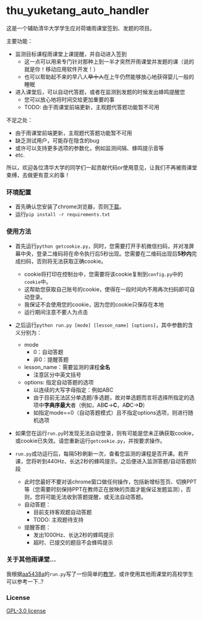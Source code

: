 # thu_yuketang_auto_handler

这是一个辅助清华大学学生应对荷塘雨课堂签到、发题的项目。

主要功能：

- 监测目标课程雨课堂上课提醒，并自动进入签到
  - 这一点可以用来专门针对那种上到一半才突然开雨课堂并发题的课（说的就是你！移动应用软件开发！）
  - 也可以帮助起不来的早八人~~早十人~~在上午仍然能够放心地获得婴儿一般的睡眠
- 进入课堂后，可以自动代答题，或者在监测到发题的时候发出蜂鸣提醒您
  - 您可以放心地将时间交给更加重要的事
  - TODO: 由于雨课堂前端更新，主观题代答题功能暂不可用

不足之处：

- 由于雨课堂前端更新，主观题代答题功能暂不可用
- 缺乏测试用户，可能存在隐含的bug
- 或许可以支持更多选项的参数化，例如监测间隔、蜂鸣提示音等
- etc.

所以，欢迎各位清华大学的同学们一起贡献代码or使用意见，让我们不再被雨课堂束缚，去做更有意义的事！

### 环境配置

- 首先确认您安装了chrome浏览器，否则[下载](https://www.google.com/chrome/)。
- 运行`pip install -r requirements.txt`

### 使用方法

- 首先运行`python getcookie.py`，同时，您需要打开手机微信扫码，并对准屏幕中央，登录二维码将在命令执行后5秒出现。您需要在二维码出现后**5秒内**完成扫码，否则将无法获取正确cookie。
  - cookie将打印在控制台中，您需要将该cookie复制到`config.py`中的`cookie`中。
  - 这帮助您获取自己账号的cookie，使得在一段时间内不用再次扫码即可自动登录。
  - 我保证不会使用您的cookie，因为您的cookie只保存在本地
  - 运行期间注意不要人为点击

- 之后运行`python run.py [mode] [lesson_name] [options]`，其中参数的含义分别为：
  - mode
    - 0：自动答题
    - 非0：提醒答题
  - lesson_name：需要监测的课程**全名**
    - 注意区分中英文括号
  - options: 指定自动答题的选项
    - 以连续的大写字母指定：例如ABC
    - 由于目前无法区分单选题/多选题，故对单选题而言将选择所指定的选项中**字典序最大**者（例如，AB**C**->**C**，A**D**C->**D**）
    - 如指定mode==0（自动答题模式）且不指定options选项，则进行随机选项
- 如果您在运行`run.py`时发现无法自动登录，则有可能是您未正确获取cookie，或cookie已失效。请您重新运行`getcookie.py`，并按要求操作。
- `run.py`成功运行后，每隔5秒刷新一次，查看您监测的课程是否开课。若开课，您将听到440Hz、长达2秒的蜂鸣提示。之后便进入监测答题/自动答题阶段
  - 此时您最好不要对该chrome窗口做任何操作，包括新增标签页、切换PPT等（您需要时刻保持PPT在教师正在放映的页面才能保证发题监测），否则，您将可能无法收到答题提醒，或无法自动答题。
  - 自动答题：
    - 目前支持客观题自动答题
    - TODO: 主观题待支持
  - 提醒答题：
    - 发出1000Hz、长达2秒的蜂鸣提示
    - 超时、已提交的题目不会蜂鸣提示

### 关于其他雨课堂...

我根据[aa5438a](https://github.com/wushusuoshuweishu/thu_yuketang_auto_handler/tree/aa5438a8ec92842b7d3a7879c99fac6f42565e9d)的`run.py`写了一份简单的[教学](./教学/README.md)，或许使用其他雨课堂的高校学生可以参考一下..?

### License

[GPL-3.0 license](./LICENSE)
